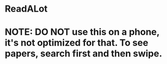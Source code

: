 # ReadALot

# NOTE: DO NOT use this on a phone, it's not optimized for that. To see papers, search first and then swipe.